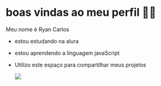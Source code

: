 # boas vindas ao meu perfil 👋🏻

Meu nome é Ryan Carlos 

- estou estudando na alura
- estou aprendendo a linguagem javaScript
- Utilizo este espaço para compartilhar meus projetos

  ![](https://media1.tenor.com/m/-qBsG1HwR4oAAAAC/cat-dance-dancing-cat.gif)
